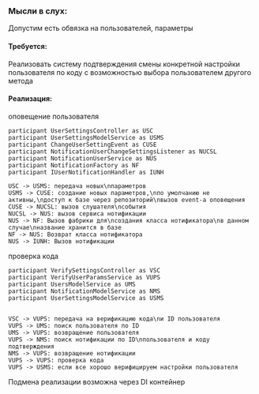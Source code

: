 ### Мысли в слух:
Допустим есть обвязка на пользователей, параметры

#### Требуется:
Реализовать систему подтверждения смены конкретной настройки пользователя по коду с возможностью выбора пользователем другого метода

#### Реализация:
оповещение пользователя
```plantuml
participant UserSettingsController as USC
participant UserSettingsModelService as USMS
participant ChangeUserSettingEvent as CUSE
participant NotificationUserChangeSettingsListener as NUCSL
participant NotificationUserService as NUS
participant NotificationFactory as NF
participant IUserNotificationHandler as IUNH
 
USC -> USMS: передача новых\nпараметров
USMS -> CUSE: создание новых параметров,\nпо умолчанию не активны,\nдоступ к базе через репозиторий\nвызов event-а оповещения
CUSE -> NUCSL: вызов слушателя\nсобытия
NUCSL -> NUS: вызов сервиса нотификации
NUS -> NF: Вызов фабрики для\nсоздания класса нотификатора\nв данном случае\nназвание хранится в базе
NF -> NUS: Возврат класса нотификатора
NUS -> IUNH: Вызов нотификации
```
проверка кода
```plantuml
participant VerifySettingsController as VSC
participant VerifyUserParamsService as VUPS
participant UsersModelService as UMS
participant NotificationModelService as NMS
participant UserSettingsModelService as USMS


VSC -> VUPS: передача на верификацию кода\nи ID пользователя
VUPS -> UMS: поиск пользователя по ID
UMS -> VUPS: возвращение пользователя
VUPS -> NMS: поиск нотификации по ID\nпользователя и коду подтверждения
NMS -> VUPS: возвращение нотификации
VUPS -> VUPS: проверка кода
VUPS -> USMS: если все хорошо верифицируем настройки пользователя
```

Подмена реализации возможна через DI контейнер 
